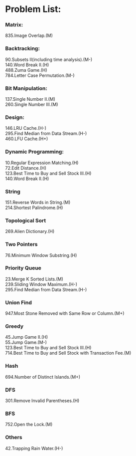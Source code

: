 # Problem List:  
  
### Matrix:  
835.Image Overlap.(M)

### Backtracking:  
90.Subsets II(including time analysis).(M-)  
140.Word Break II.(H)  
488.Zuma Game.(H)  
784.Letter Case Permutation.(M-)

### Bit Manipulation:
137.Single Number II.(M)  
260.Single Number III.(M)  

### Design:
146.LRU Cache.(H-)   
295.Find Median from Data Stream.(H-)   
460.LFU Cache.(H+)

### Dynamic Programming:
10.Regular Expression Matching.(H)  
72.Edit Distance.(H)  
123.Best Time to Buy and Sell Stock III.(H)  
140.Word Break II.(H)  

### String
151.Reverse Words in String.(M)  
214.Shortest Palindrome.(H)

### Topological Sort
269.Alien Dictionary.(H)  

### Two Pointers
76.Minimum Window Substring.(H)  

### Priority Queue
23.Merge K Sorted Lists.(M)  
239.Sliding Window Maximum.(H-)    
295.Find Median from Data Stream.(H-)  

### Union Find
947.Most Stone Removed with Same Row or Column.(M+)  

### Greedy
45.Jump Game II.(H)  
55.Jump Game.(M-)  
123.Best Time to Buy and Sell Stock III.(H)  
714.Best Time to Buy and Sell Stock with Transaction Fee.(M)

### Hash
694.Number of Distinct Islands.(M+)  

### DFS
301.Remove Invalid Parentheses.(H)  

### BFS
752.Open the Lock.(M)  

### Others
42.Trapping Rain Water.(H-)


  

   




